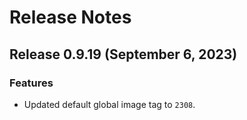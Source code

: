 # Release Notes
## Release 0.9.19 (September 6, 2023)
### Features ###
  - Updated default global image tag to `2308`.
